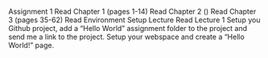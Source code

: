 
Assignment 1
Read Chapter 1 (pages 1-14)
Read Chapter 2 ()
Read Chapter 3 (pages 35-62)
Read Environment Setup Lecture
Read Lecture 1
Setup you Github project, add a “Hello World” assignment folder to the project and send me a link to the project.
Setup your webspace and create a “Hello World!” page.